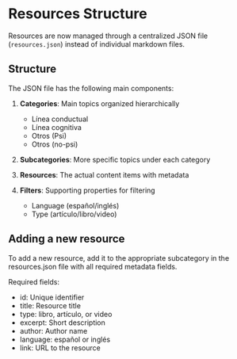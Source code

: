 # Resources Structure

Resources are now managed through a centralized JSON file (`resources.json`) instead of individual markdown files.

## Structure

The JSON file has the following main components:

1. **Categories**: Main topics organized hierarchically
   - Línea conductual
   - Línea cognitiva
   - Otros (Psi)
   - Otros (no-psi)

2. **Subcategories**: More specific topics under each category

3. **Resources**: The actual content items with metadata

4. **Filters**: Supporting properties for filtering
   - Language (español/inglés)
   - Type (artículo/libro/video)

## Adding a new resource

To add a new resource, add it to the appropriate subcategory in the resources.json file with all required metadata fields.

Required fields:
- id: Unique identifier
- title: Resource title
- type: libro, artículo, or video
- excerpt: Short description
- author: Author name
- language: español or inglés
- link: URL to the resource
